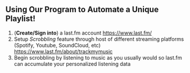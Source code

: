 ## Using Our Program to Automate a Unique Playlist!
1. (**Create/Sign into**) a last.fm account https://www.last.fm/
2. Setup *Scrobbling* feature through host of different streaming platforms (Spotify, Youtube, SoundCloud, etc) https://www.last.fm/about/trackmymusic
3. Begin scrobbling by listening to music as you usually would so last.fm can accumulate your personalized listening data
